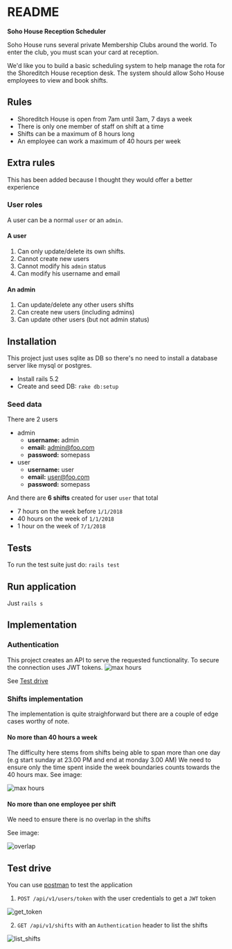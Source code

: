# README

**Soho House Reception Scheduler**

Soho House runs several private Membership Clubs around the world. To enter the club, you must scan your card at reception.

We'd like you to build a basic scheduling system to help manage the rota for the Shoreditch House reception desk. The system should allow Soho House employees to view and book shifts.

## Rules
- Shoreditch House is open from 7am until 3am, 7 days a week
- There is only one member of staff on shift at a time
- Shifts can be a maximum of 8 hours long
- An employee can work a maximum of 40 hours per week

## Extra rules
This has been added because I thought they would offer a better experience

### User roles
A user can be a normal `user` or an `admin`. 

#### A user 

1. Can only update/delete its own shifts.
2. Cannot create new users
3. Cannot modify his `admin` status
4. Can modify his username and email

#### An admin

1. Can update/delete any other users shifts
2. Can create new users (including admins)
3. Can update other users (but not admin status)

## Installation

This project just uses sqlite as DB so there's no need to install a database server like mysql or postgres.

* Install rails 5.2
* Create and seed DB: `rake db:setup`

### Seed data

There are 2 users 
* admin
  - **username:** admin
  - **email:** admin@foo.com
  - **password:** somepass
* user
  - **username:** user
  - **email:** user@foo.com
  - **password:** somepass

And there are **6 shifts** created for user `user` that total
* 7 hours on the week before `1/1/2018`
* 40 hours on the week of `1/1/2018`
* 1 hour on the week of `7/1/2018`

## Tests

To run the test suite just do: `rails test`

## Run application

Just `rails s`

## Implementation

### Authentication
This project creates an API to serve the requested functionality.
To secure the connection uses JWT tokens.
![max hours](https://user-images.githubusercontent.com/419903/40587226-9d180d3e-61cc-11e8-82b5-e6bf3cd02824.png)

See [Test drive](#test-drive)

### Shifts implementation
The implementation is quite straighforward but there are a couple of edge cases worthy of note.

#### No more than 40 hours a week

The difficulty here stems from shifts being able to span more than one day (e.g start sunday at 23.00 PM and end at monday 3.00 AM)
We need to ensure only the time spent inside the week boundaries counts towards the 40 hours max.
See image:

![max hours](https://user-images.githubusercontent.com/419903/40587137-8458391e-61cb-11e8-809e-31d89a919049.png)

#### No more than one employee per shift

We need to ensure there is no overlap in the shifts

See image:

![overlap](https://user-images.githubusercontent.com/419903/40587163-c35cb504-61cb-11e8-95cd-2e973c431340.png)

## Test drive

You can use [postman](https://www.getpostman.com/) to test the application

1. `POST /api/v1/users/token` with the user credentials to get a `JWT` token

![get_token](https://user-images.githubusercontent.com/419903/40587437-33e54824-61cf-11e8-8c3a-62eabff5fb99.png)

2. `GET /api/v1/shifts` with an `Authentication` header to list the shifts

![list_shifts](https://user-images.githubusercontent.com/419903/40587439-364f41d2-61cf-11e8-88cb-defc7380388f.png)
